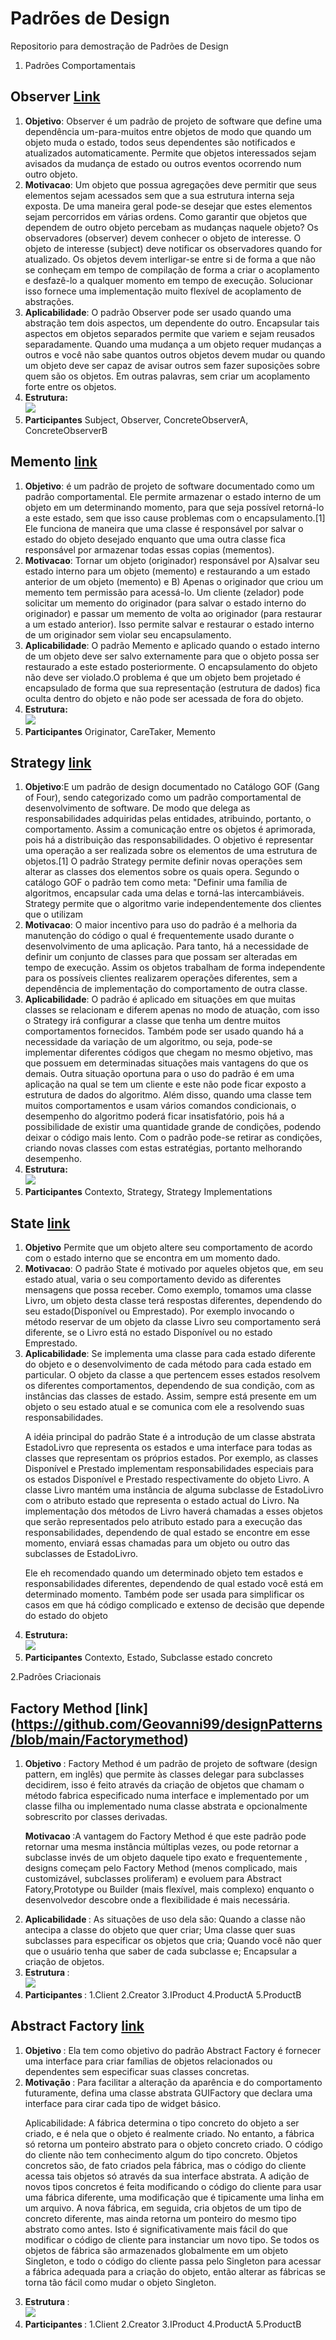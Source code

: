 # Padrões de Design
Repositorio para demostração de Padrões de Design

1. Padrões Comportamentais
 
 ## Observer [Link](https://github.com/Geovanni99/designPatterns/tree/main/Observer)

  <ol>
 <li> <b>Objetivo</b>: Observer é um padrão de projeto de software que define uma dependência um-para-muitos entre objetos de modo que quando um objeto muda o estado, todos seus dependentes são notificados e atualizados automaticamente. Permite que objetos interessados sejam avisados da mudança de estado ou outros eventos ocorrendo num outro objeto.
 </li>
 
  <li> <b>Motivacao</b>: Um objeto que possua agregações deve permitir que seus elementos sejam acessados sem que a sua estrutura interna seja exposta. De uma maneira geral pode-se desejar que estes elementos sejam percorridos em várias ordens. Como garantir que objetos que dependem de outro objeto percebam as mudanças naquele objeto? Os observadores (observer) devem conhecer o objeto de interesse. O objeto de interesse (subject) deve notificar os observadores quando for atualizado. Os objetos devem interligar-se entre si de forma a que não se conheçam em tempo de compilação de forma a criar o acoplamento e desfazê-lo a qualquer momento em tempo de execução. Solucionar isso fornece uma implementação muito flexível de acoplamento de abstrações. 
 </li>
 
  <li> <b>Aplicabilidade</b>: O padrão Observer pode ser usado quando uma abstração tem dois aspectos, um dependente do outro. Encapsular tais aspectos em objetos separados permite que variem e sejam reusados separadamente. Quando uma mudança a um objeto requer mudanças a outros e você não sabe quantos outros objetos devem mudar ou quando um objeto deve ser capaz de avisar outros sem fazer suposições sobre quem são os objetos. Em outras palavras, sem criar um acoplamento forte entre os objetos. 
 </li>
 
  <li> <b>Estrutura: </b><br />
  <img src="https://upload.wikimedia.org/wikipedia/commons/thumb/8/8d/Observer.svg/750px-Observer.svg.png" >
 </li>
 
  <li> <b>Participantes</b>
   Subject, Observer, ConcreteObserverA, ConcreteObserverB
  </li>
 </ol>
 
 ## Memento [link](https://github.com/Geovanni99/designPatterns/tree/main/Memento)
 
  <ol>
 <li> <b>Objetivo</b>: é um padrão de projeto de software documentado como um padrão comportamental. Ele permite armazenar o estado interno de um objeto em um determinando momento, para que seja possível retorná-lo a este estado, sem que isso cause problemas com o encapsulamento.[1]
Ele funciona de maneira que uma classe é responsável por salvar o estado do objeto desejado enquanto que uma outra classe fica responsável por armazenar todas essas copias (mementos). 
 </li>
 
  <li> <b>Motivacao</b>: Tornar um objeto (originador) responsável por A)salvar seu estado interno para um objeto (memento) e restaurando a um estado anterior de um objeto (memento) e B) Apenas o originador que criou um memento tem permissão para acessá-lo. Um cliente (zelador) pode solicitar um memento do originador (para salvar o estado interno do originador) e passar um memento de volta ao originador (para restaurar a um estado anterior).
Isso permite salvar e restaurar o estado interno de um originador sem violar seu encapsulamento. 
 </li>
 
  <li> <b>Aplicabilidade</b>: O padrão Memento e aplicado quando o estado interno de um objeto deve ser salvo externamente para que o objeto possa ser restaurado a este estado posteriormente. O encapsulamento do objeto não deve ser violado.O problema é que um objeto bem projetado é encapsulado de forma que sua representação (estrutura de dados) fica oculta dentro do objeto e não pode ser acessada de fora do objeto.

 </li>
 
  <li> <b>Estrutura: </b> <br />
  <img src="https://upload.wikimedia.org/wikipedia/commons/3/38/W3sDesign_Memento_Design_Pattern_UML.jpg" >
 </li>
 
  <li> <b>Participantes</b>
   Originator, CareTaker, Memento
  </li>
 </ol>
 
 ## Strategy [link](https://github.com/Geovanni99/designPatterns/tree/main/Strategy)
 
  <ol>
 <li> <b>Objetivo</b>:E um padrão de design documentado no Catálogo GOF (Gang of Four), sendo categorizado como um padrão comportamental de desenvolvimento de software.  De modo que delega as responsabilidades adquiridas pelas entidades, atribuindo, portanto, o comportamento. Assim a comunicação entre os objetos é aprimorada, pois há a distribuição das responsabilidades. O objetivo é representar uma operação a ser realizada sobre os elementos de uma estrutura de objetos.[1] O padrão Strategy permite definir novas operações sem alterar as classes dos elementos sobre os quais opera. Segundo o catálogo GOF o padrão tem como meta: "Definir uma família de algoritmos, encapsular cada uma delas e torná-las intercambiáveis. Strategy permite que o algoritmo varie independentemente dos clientes que o utilizam
 </li>
 
  <li> <b>Motivacao</b>: O maior incentivo para uso do padrão é a melhoria da manutenção do código o qual é frequentemente usado durante o desenvolvimento de uma aplicação. Para tanto, há a necessidade de definir um conjunto de classes para que possam ser alteradas em tempo de execução. Assim os objetos trabalham de forma independente para os possíveis clientes realizarem operações diferentes, sem a dependência de implementação do comportamento de outra classe. 
 </li>
 
  <li> <b>Aplicabilidade</b>: O padrão é aplicado em situações em que muitas classes se relacionam e diferem apenas no modo de atuação, com isso o Strategy irá configurar a classe que tenha um dentre muitos comportamentos fornecidos. Também pode ser usado quando há a necessidade da variação de um algoritmo, ou seja, pode-se implementar diferentes códigos que chegam no mesmo objetivo, mas que possuem em determinadas situações mais vantagens do que os demais. Outra situação oportuna para o uso do padrão é em uma aplicação na qual se tem um cliente e este não pode ficar exposto a estrutura de dados do algoritmo. Além disso, quando uma classe tem muitos comportamentos e usam vários comandos condicionais, o desempenho do algoritmo poderá ficar insatisfatório, pois há a possibilidade de existir uma quantidade grande de condições, podendo deixar o código mais lento. Com o padrão pode-se retirar as condições, criando novas classes com estas estratégias, portanto melhorando desempenho.  

 </li>
 
  <li> <b>Estrutura: </b> <br />
  <img src="https://robsoncastilho.files.wordpress.com/2011/04/strategy.gif?w=426&zoom=2" >
 </li>
 
  <li> <b>Participantes</b>
   Contexto, Strategy, Strategy Implementations
  </li>
 </ol>
 
   ## State [link](https://github.com/Geovanni99/designPatterns/tree/main/State)
 
  <ol>
 <li> <b>Objetivo</b> Permite que um objeto altere seu comportamento de acordo com o estado interno que se encontra em um momento dado. 
 </li>
 
  <li> <b>Motivacao</b>: O padrão State é motivado por aqueles objetos que, em seu estado atual, varia o seu comportamento devido as diferentes mensagens que possa receber. Como exemplo, tomamos uma classe Livro, um objeto desta classe terá respostas diferentes, dependendo do seu estado(Disponível ou Emprestado). Por exemplo invocando o método reservar de um objeto da classe Livro seu comportamento será diferente, se o Livro está no estado Disponível ou no estado Emprestado. 
 </li>
 
  <li> <b>Aplicabilidade</b>: Se implementa uma classe para cada estado diferente do objeto e o desenvolvimento de cada método para cada estado em particular. O objeto da classe a que pertencem esses estados resolvem os diferentes comportamentos, dependendo de sua condição, com as instâncias das classes de estado. Assim, sempre está presente em um objeto o seu estado atual e se comunica com ele a resolvendo suas responsabilidades.

A idéia principal do padrão State é a introdução de um classe abstrata EstadoLivro que representa os estados e uma interface para todas as classes que representam os próprios estados. Por exemplo, as classes Disponível e Prestado implementam responsabilidades especiais para os estados Disponível e Prestado respectivamente do objeto Livro. A classe Livro mantém uma instância de alguma subclasse de EstadoLivro com o atributo estado que representa o estado actual do Livro. Na implementação dos métodos de Livro haverá chamadas a esses objetos que serão representados pelo atributo estado para a execução das responsabilidades, dependendo de qual estado se encontre em esse momento, enviará essas chamadas para um objeto ou outro das subclasses de EstadoLivro. 

Ele eh recomendado quando um determinado objeto tem estados e responsabilidades diferentes, dependendo de qual estado você está em determinado momento. Também pode ser usada para simplificar os casos em que há código complicado e extenso de decisão que depende do estado do objeto 
 </li>
 
  <li> <b>Estrutura: </b> <br />
  <img src="https://upload.wikimedia.org/wikipedia/commons/b/b9/LibroActualizado.jpg" >
 </li>
 
  <li> <b>Participantes</b>
   Contexto, Estado, Subclasse estado concreto
  </li>
 </ol>

2.Padrões Criacionais
## Factory Method [link] (https://github.com/Geovanni99/designPatterns/blob/main/Factorymethod)
<ol>
 <li> <b> Objetivo </b>: Factory Method é um padrão de projeto de software (design pattern, em inglês) que permite às classes delegar para subclasses decidirem, isso é feito através da criação de objetos que chamam o método fabrica especificado numa interface e implementado por um classe filha ou implementado numa classe abstrata e opcionalmente sobrescrito por classes derivadas.
</li>
 
<b> Motivacao </b>:A vantagem do Factory Method é que este padrão pode retornar uma mesma instância múltiplas vezes, ou pode retornar a subclasse invés de um objeto daquele tipo exato e frequentemente , designs começam pelo Factory Method (menos complicado, mais customizável, subclasses proliferam) e evoluem para Abstract Fatory,Prototype ou Builder (mais flexível, mais complexo) enquanto o desenvolvedor descobre onde a flexibilidade é mais necessária.

<li> <b> Aplicabilidade </b>: As situações de uso dela são: Quando a classe não antecipa a classe do objeto que quer criar; Uma classe quer suas subclasses para especificar os objetos que cria; Quando você não quer que o usuário tenha que saber de cada subclasse e; Encapsular a criação de objetos.</li>
<li> <b> Estrutura </b>: <br /><img src="https://miro.medium.com/max/985/1*Fvyhz4KX0zSJB1ldvbnk3A.jpeg" >

<li> <b> Participantes </b>: 1.Client 2.Creator 3.IProduct 4.ProductA 5.ProductB </li>
</ol>

## Abstract Factory [link](https://github.com/Geovanni99/designPatterns/blob/main/Abstractfactory)
<ol>
<li> <b> Objetivo </b>: Ela tem como objetivo do padrão Abstract Factory é fornecer uma interface para criar famílias de objetos relacionados ou dependentes sem especificar suas classes concretas. </li>

<li> <b> Motivação </b>: Para facilitar a alteração da aparência e do comportamento futuramente, defina uma classe abstrata GUIFactory que declara uma interface para cirar cada tipo de widget básico. </li>
 
Aplicabilidade: A fábrica determina o tipo concreto do objeto a ser criado, e é nela que o objeto é realmente criado. No entanto, a fábrica só retorna um ponteiro abstrato para o objeto concreto criado. O código do cliente não tem conhecimento algum do tipo concreto. Objetos concretos são, de fato criados pela fábrica, mas o código do cliente acessa tais objetos só através da sua interface abstrata. A adição de novos tipos concretos é feita modificando o código do cliente para usar uma fábrica diferente, uma modificação que é tipicamente uma linha em um arquivo. A nova fábrica, em seguida, cria objetos de um tipo de concreto diferente, mas ainda retorna um ponteiro do mesmo tipo abstrato como antes. Isto é significativamente mais fácil do que modificar o código de cliente para instanciar um novo tipo. Se todos os objetos de fábrica são armazenados globalmente em um objeto Singleton, e todo o código do cliente passa pelo Singleton para acessar a fábrica adequada para a criação do objeto, então alterar as fábricas se torna tão fácil como mudar o objeto Singleton.

<li> <b> Estrutura </b>: <br /> <img src="https://miro.medium.com/max/1268/0*p3XqL1afoWBhXEVO.jpg" > </li>

<li> <b> Participantes </b>: 1.Client 2.Creator 3.IProduct 4.ProductA 5.ProductB </li>
 </ol>
